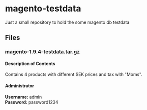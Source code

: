 # magento-testdata
Just a small repository to hold the some magento db testdata

## Files

### magento-1.9.4-testdata.tar.gz

#### Description of Contents

Contains 4 products with different SEK prices and tax with "Moms".

#### Administrator

**Username:** admin  
**Password:** password1234
